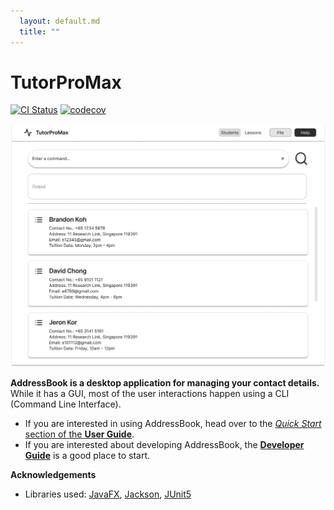```yaml
---
  layout: default.md
  title: ""
---
```


# TutorProMax

[![CI Status](https://github.com/se-edu/addressbook-level3/workflows/Java%20CI/badge.svg)](https://github.com/AY2425S2-CS2103-F10-4/tp/actions/workflows/gradle.yml)
[![codecov](https://codecov.io/gh/se-edu/addressbook-level3/branch/master/graph/badge.svg)](https://codecov.io/github/AY2425S2-CS2103-F10-4/tp)

![Ui](images/Ui.png)

**AddressBook is a desktop application for managing your contact details.** While it has a GUI, most of the user interactions happen using a CLI (Command Line Interface).

* If you are interested in using AddressBook, head over to the [_Quick Start_ section of the **User Guide**](UserGuide.html#quick-start).
* If you are interested about developing AddressBook, the [**Developer Guide**](DeveloperGuide.html) is a good place to start.


**Acknowledgements**

* Libraries used: [JavaFX](https://openjfx.io/), [Jackson](https://github.com/FasterXML/jackson), [JUnit5](https://github.com/junit-team/junit5)
